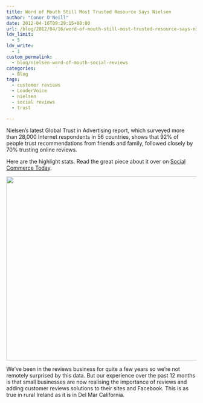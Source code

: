 ```yaml
---
title: Word of Mouth Still Most Trusted Resource Says Nielsen
author: "Conor O'Neill"
date: 2012-04-16T09:29:15+00:00
url: /blog/2012/04/16/word-of-mouth-still-most-trusted-resource-says-nielsen/
ldv_limit:
  - 5
ldv_write:
  - 1
custom_permalink:
  - blog/nielsen-word-of-mouth-social-reviews
categories:
  - Blog
tags:
  - customer reviews
  - LouderVoice
  - nielsen
  - social reviews
  - trust

---
```

Nielsen’s latest Global Trust in Advertising report, which surveyed more than 28,000 Internet respondents in 56 countries, shows that 92% of people trust recommendations from friends and family, followed closely by 70% trusting online reviews.

Here are the highlight stats. Read the great piece about it over on [Social Commerce Today][1].

[<img class="size-full wp-image-2605 aligncenter" title="trust-in-advertising" src="http://www.loudervoice.com/wp-content/uploads/2012/04/trust-in-advertising.png" alt="" width="570" height="486" srcset="/wp-content/uploads/2012/04/trust-in-advertising.png 570w, /wp-content/uploads/2012/04/trust-in-advertising-300x255.png 300w" sizes="(max-width: 570px) 100vw, 570px" />][2]

We&#8217;ve been in the reviews business for quite a few years so we&#8217;re not remotely surprised by this data. But our experience over the past 12 months is that small businesses are now realising the importance of reviews and adding customer reviews solutions to their sites and Facebook. This is as true in rural Ireland as it is in Del Mar California.

 [1]: http://socialcommercetoday.com/word-of-mouth-still-most-trusted-resource-says-nielsen-implications-for-social-commerce/
 [2]: http://www.loudervoice.com/wp-content/uploads/2012/04/trust-in-advertising.png